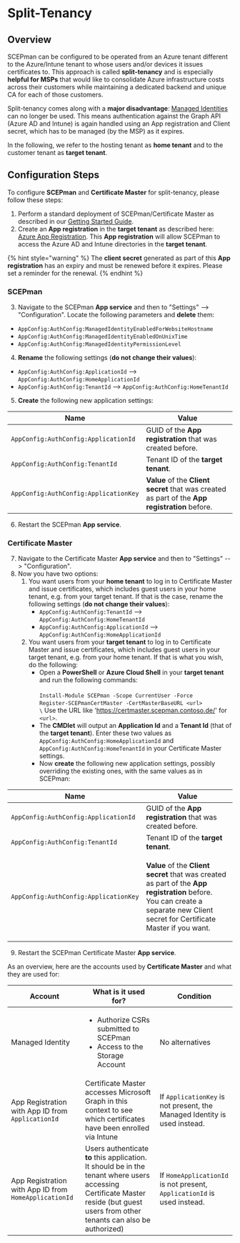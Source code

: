 # Split-Tenancy

## Overview <a href="#overview" id="overview"></a>

SCEPman can be configured to be operated from an Azure tenant different to the Azure/Intune tenant to whose users and/or devices it issues certificates to. This approach is called **split-tenancy** and is especially **helpful for MSPs** that would like to consolidate Azure infrastructure costs across their customers while maintaining a dedicated backend and unique CA for each of those customers.

Split-tenancy comes along with a **major disadvantage**: [Managed Identities](../scepman-deployment/permissions/post-installation-config.md) can no longer be used. This means authentication against the Graph API (Azure AD and Intune) is again handled using an App registration and Client secret, which has to be managed (by the MSP) as it expires.

In the following, we refer to the hosting tenant as **home tenant** and to the customer tenant as **target tenant**.

## Configuration Steps

To configure **SCEPman** and **Certificate Master** for split-tenancy, please follow these steps:

1. Perform a standard deployment of SCEPman/Certificate Master as described in our [Getting Started Guide](../scepman-deployment/deployment-guides/).
2. Create an **App registration** in the **target tenant** as described here: [Azure App Registration](../scepman-configuration/azure-app-registration.md). This **App registration** will allow SCEPman to access the Azure AD and Intune directories in the **target tenant**.

{% hint style="warning" %}
The **client secret** generated as part of this **App registration** has an expiry and must be renewed before it expires. Please set a reminder for the renewal.
{% endhint %}

### SCEPman

3. Navigate to the SCEPman **App service** and then to "Settings" --> "Configuration". Locate the following parameters and **delete** them:

* `AppConfig:AuthConfig:ManagedIdentityEnabledForWebsiteHostname`
* `AppConfig:AuthConfig:ManagedIdentityEnabledOnUnixTime`
* `AppConfig:AuthConfig:ManagedIdentityPermissionLevel`

4. **Rename** the following settings (**do not change their values**):

* `AppConfig:AuthConfig:ApplicationId` --> `AppConfig:AuthConfig:HomeApplicationId`
* `AppConfig:AuthConfig:TenantId` --> `AppConfig:AuthConfig:HomeTenantId`

5. **Create** the following new application settings:

| Name                                  | Value                                                                                           |
| ------------------------------------- | ----------------------------------------------------------------------------------------------- |
| `AppConfig:AuthConfig:ApplicationId`  | GUID of the **App registration** that was created before.                                       |
| `AppConfig:AuthConfig:TenantId`       | Tenant ID of the **target tenant**.                                                             |
| `AppConfig:AuthConfig:ApplicationKey` | **Value** of the **Client secret** that was created as part of the **App registration** before. |

6. Restart the SCEPman **App service**.

### Certificate Master

7. Navigate to the Certificate Master **App service** and then to "Settings" --> "Configuration".
8. Now you have two options:
   1. You want users from your **home tenant** to log in to Certificate Master and issue certificates, which includes guest users in your home tenant, e.g. from your target tenant. If that is the case, rename the following settings (**do not change their values**):
      * `AppConfig:AuthConfig:TenantId` --> `AppConfig:AuthConfig:HomeTenantId`
      * `AppConfig:AuthConfig:ApplicationId` --> `AppConfig:AuthConfig:HomeApplicationId`
   2. You want users from your **target tenant** to log in to Certificate Master and issue certificates, which includes guest users in your target tenant, e.g. from your home tenant. If that is what you wish, do the following:
      * Open a **PowerShell** or **Azure Cloud Shell** in your **target tenant** and run the following commands:\
        \
        `Install-Module SCEPman -Scope CurrentUser -Force`\
        `Register-SCEPmanCertMaster -CertMasterBaseURL <url>`\
        `\` Use the URL like 'https://certmaster.scepman.contoso.de/' for `<url>`.
      * The **CMDlet** will output an **Application Id** and a **Tenant Id** (that of the **target tenant**). Enter these two values as `AppConfig:AuthConfig:HomeApplicationId` and `AppConfig:AuthConfig:HomeTenantId` in your Certificate Master settings.
      * Now **create** the following new application settings, possibly overriding the existing ones, with the same values as in SCEPman:

| Name                                  | Value                                                                                                                                                                                                                            |
| ------------------------------------- | -------------------------------------------------------------------------------------------------------------------------------------------------------------------------------------------------------------------------------- |
| `AppConfig:AuthConfig:ApplicationId`  | GUID of the **App registration** that was created before.                                                                                                                                                                        |
| `AppConfig:AuthConfig:TenantId`       | Tenant ID of the **target tenant**.                                                                                                                                                                                              |
| `AppConfig:AuthConfig:ApplicationKey` | <p><strong>Value</strong> of the <strong>Client secret</strong> that was created as part of the <strong>App registration</strong> before.<br>You can create a separate new Client secret for Certificate Master if you want.</p> |

9. Restart the SCEPman Certificate Master **App service**.

As an overview, here are the accounts used by **Certificate Master** and what they are used for:

| Account                                               | What is it used for?                                                                                                                                                               | Condition                                                                 |
| ----------------------------------------------------- | ---------------------------------------------------------------------------------------------------------------------------------------------------------------------------------- | ------------------------------------------------------------------------- |
| Managed Identity                                      | <ul><li>Authorize CSRs submitted to SCEPman</li><li>Access to the Storage Account</li></ul>                                                                                        | No alternatives                                                           |
| App Registration with App ID from `ApplicationId`     | Certificate Master accesses Microsoft Graph in this context to see which certificates have been enrolled via Intune                                                                | If `ApplicationKey` is not present, the Managed Identity is used instead. |
| App Registration with App ID from `HomeApplicationId` | Users authenticate **to** this application. It should be in the tenant where users accessing Certificate Master reside (but guest users from other tenants can also be authorized) | If `HomeApplicationId` is not present, `ApplicationId` is used instead.   |
